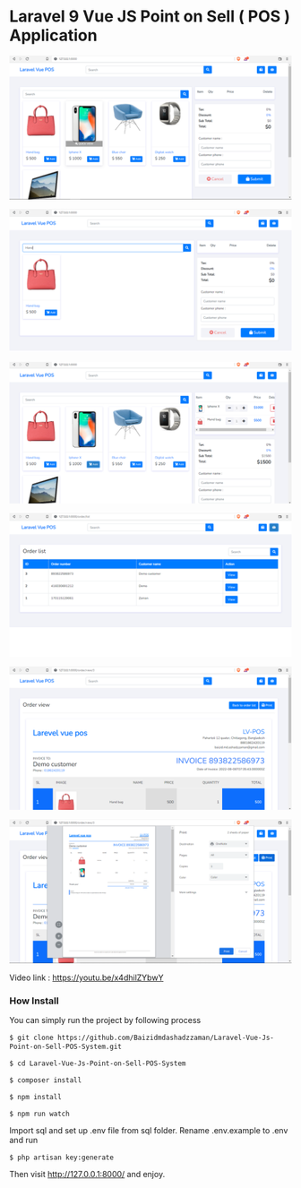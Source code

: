 # Laravel 9 Vue JS Point on Sell ( POS ) Application

![Image](1.PNG?raw=true "Image")

![Image](2.PNG?raw=true "Image")

![Image](3.PNG?raw=true "Image")

![Image](4.PNG?raw=true "Image")

![Image](5.PNG?raw=true "Image")

![Image](6.PNG?raw=true "Image")

Video link : https://youtu.be/x4dhilZYbwY

### How Install

You can simply run the project by following process

```shell
$ git clone https://github.com/Baizidmdashadzzaman/Laravel-Vue-Js-Point-on-Sell-POS-System.git
```
```shell
$ cd Laravel-Vue-Js-Point-on-Sell-POS-System
```
```shell
$ composer install
```
```shell
$ npm install
```
```shell
$ npm run watch
```

Import sql and set up .env file from sql folder. Rename .env.example to .env and run

```shell
$ php artisan key:generate
```
Then visit http://127.0.0.1:8000/ and enjoy.




